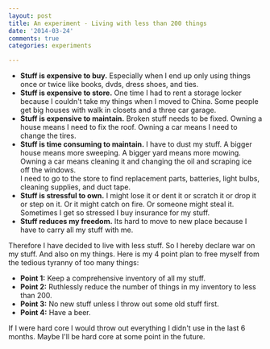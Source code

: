 ```yaml
---
layout: post
title: An experiment - Living with less than 200 things
date: '2014-03-24'
comments: true
categories: experiments

---
```


 - **Stuff is expensive to buy.**  Especially when I end up only using things
   once or twice like books, dvds, dress shoes, and ties.
 - **Stuff is expensive to store.**  One time I had to rent a storage locker
   because I couldn't take my things when I moved to China.  Some people get
   big houses with walk in closets and a three car garage. 
 - **Stuff is expensive to maintain.**  Broken stuff needs to be fixed.  Owning
   a house means I need to fix the roof. Owning a car means I need to change
   the tires.
 - **Stuff is time consuming to maintain.**  I have to dust my stuff.
   A bigger house means more sweeping.
   A bigger yard means more mowing. Owning a car means cleaning it and
   changing the oil and scraping ice off the windows.  
   I need to go to the store to find replacement parts,
   batteries, light bulbs, cleaning supplies, and duct tape.
 - **Stuff is stressful to own.**  I might
   lose it or dent it or scratch it or drop it or step on it.  Or it might
   catch on fire.  Or someone might steal it.  Sometimes I get so stressed I buy
   insurance for my stuff.
 - **Stuff reduces my freedom.**  Its hard to move to new place because I have
   to carry all my stuff with me.

Therefore I have decided to live with less stuff.  So I hereby declare war on
my stuff.  And also on my things.  Here is my 4 point plan to free myself from
the tedious tyranny of too many things:

 - **Point 1:** Keep a comprehensive inventory of all my stuff.
 - **Point 2:** Ruthlessly reduce the number of things in my inventory to less than 200.
 - **Point 3:** No new stuff unless I throw out some old stuff first.
 - **Point 4:** Have a beer.

If I were hard core I would throw out everything I didn't use in the last 6
months.  Maybe I'll be hard core at some point in the future.


